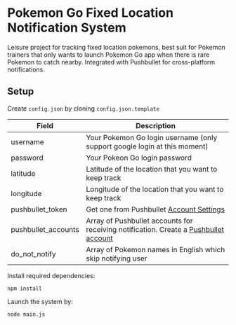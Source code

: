 # Pokemon Go Fixed Location Notification System
Leisure project for tracking fixed location pokemons, best suit for Pokemon trainers that only wants to launch Pokemon Go app when there is rare Pokemon to catch nearby. Integrated with Pushbullet for cross-platform notifications.

## Setup
Create `config.json` by cloning `config.json.template`

Field | Description
--- | ---
username | Your Pokemon Go login username (only support google login at this moment)
password | Your Pokeon Go login password
latitude | Latitude of the location that you want to keep track
longitude | Longitude of the location that you want to keep track
pushbullet_token | Get one from Pushbullet [Account Settings](https://www.pushbullet.com/#settings/account)
pushbullet_accounts | Array of Pushbullet accounts for receiving notification. Create a [Pushbullet account](https://www.pushbullet.com)
do_not_notify | Array of Pokemon names in English which skip notifying user

Install required dependencies:
```
npm install
```

Launch the system by:
```
node main.js
```